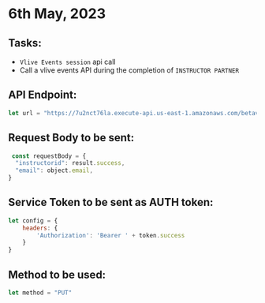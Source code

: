 # 6th May, 2023


## Tasks:

* `Vlive Events session` api call
* Call a vlive events API during the completion of `INSTRUCTOR PARTNER`
  

## API Endpoint:

```js
let url = "https://7u2nct76la.execute-api.us-east-1.amazonaws.com/betav1/provider/v1/instructormetadata";
```

## Request Body to be sent:

```js
 const requestBody = {
  "instructorid": result.success,
  "email": object.email,
}
```

## Service Token to be sent as AUTH token:

```js
let config = {
    headers: {
        'Authorization': 'Bearer ' + token.success
    }
}
```


## Method to be used:

```js
let method = "PUT"
```